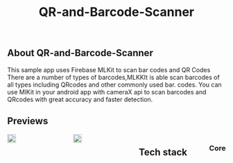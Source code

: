 <h1 align="center">QR-and-Barcode-Scanner</h1></br>


## About QR-and-Barcode-Scanner
This sample app uses Firebase MLKit to scan
bar codes and QR Codes There are a number
of types of barcodes,MLKKIt is able scan
barcodes of all types including QRcodes
and other commonly used bar. codes.
You can use MlKit in your android app with
cameraX api to scan barcodes and QRcodes
with great accuracy and faster detection.

## Previews
<div style="width:100%; display:flex; justify-content:space-between;">


<img src="https://https://github.com/khurshiddev/opencv-android-barcode-qrcode-scanner/blob/master/image/QR%20and%20Barcode%20Scanner%202.jpg?raw=true" width=20% >
<img src="https://github.com/khurshiddev/opencv-android-barcode-qrcode-scanner/blob/master/image/QR%20and%20Barcode%20Scanner%201.jpgg?raw=true" width=20% >







## Tech stack
### Core

